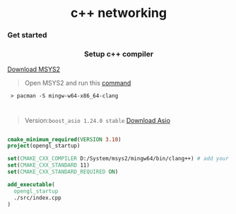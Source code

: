 <h1 align='center'> c++ networking </h1>

### Get started

<h3 align='center'>Setup c++ compiler</h3>

 <a href='https://www.msys2.org/'>Download MSYS2 </a>
 > Open MSYS2 and run this <a href = 'https://packages.msys2.org/package/mingw-w64-x86_64-clang'>command</a>
 ```command
  > pacman -S mingw-w64-x86_64-clang
 ```

#  
<!-- https://sourceforge.net/projects/asio/ -->

> Version:`boost_asio 1.24.0 stable`
<a align='center' href='https://sourceforge.net/projects/asio/'>Download Asio</a>

```CMAKE

cmake_minimum_required(VERSION 3.10)
project(opengl_startup)

set(CMAKE_CXX_COMPILER D:/System/msys2/mingw64/bin/clang++) # add your compiler path
set(CMAKE_CXX_STANDARD 11)
set(CMAKE_CXX_STANDARD_REQUIRED ON)

add_executable(
  opengl_startup
  ./src/index.cpp
)

```

#
